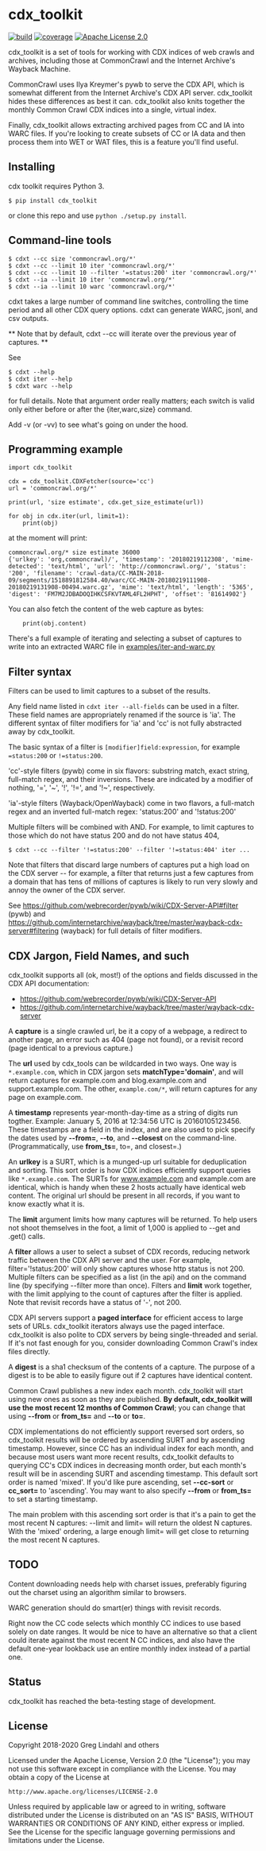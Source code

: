 # cdx_toolkit

[![build](https://github.com/cocrawler/cdx_toolkit/actions/workflows/ci.yaml/badge.svg)](https://github.com/cocrawler/cdx_toolkit/actions/workflows/ci.yaml) [![coverage](https://codecov.io/gh/cocrawler/cdx_toolkit/graph/badge.svg?token=M1YJB998LE)](https://codecov.io/gh/cocrawler/cdx_toolkit) [![Apache License 2.0](https://img.shields.io/github/license/cocrawler/cdx_toolkit.svg)](LICENSE)

cdx_toolkit is a set of tools for working with CDX indices of web
crawls and archives, including those at CommonCrawl and the Internet
Archive's Wayback Machine.

CommonCrawl uses Ilya Kreymer's pywb to serve the CDX API, which is
somewhat different from the Internet Archive's CDX API server. cdx_toolkit
hides these differences as best it can. cdx_toolkit also knits
together the monthly Common Crawl CDX indices into a single, virtual
index.

Finally, cdx_toolkit allows extracting archived pages from CC and IA
into WARC files.  If you're looking to create subsets of CC or IA data
and then process them into WET or WAT files, this is a feature you'll
find useful.

## Installing

cdx toolkit requires Python 3.

```
$ pip install cdx_toolkit
```

or clone this repo and use `python ./setup.py install`.

## Command-line tools

```
$ cdxt --cc size 'commoncrawl.org/*'
$ cdxt --cc --limit 10 iter 'commoncrawl.org/*'
$ cdxt --cc --limit 10 --filter '=status:200' iter 'commoncrawl.org/*'
$ cdxt --ia --limit 10 iter 'commoncrawl.org/*'
$ cdxt --ia --limit 10 warc 'commoncrawl.org/*'
```

cdxt takes a large number of command line switches, controlling
the time period and all other CDX query options. cdxt can generate
WARC, jsonl, and csv outputs.

** Note that by default, cdxt --cc will iterate over the previous
year of captures. **

See

```
$ cdxt --help
$ cdxt iter --help
$ cdxt warc --help
```

for full details. Note that argument order really matters; each switch
is valid only either before or after the {iter,warc,size} command.

Add -v (or -vv) to see what's going on under the hood.

## Programming example

```
import cdx_toolkit

cdx = cdx_toolkit.CDXFetcher(source='cc')
url = 'commoncrawl.org/*'

print(url, 'size estimate', cdx.get_size_estimate(url))

for obj in cdx.iter(url, limit=1):
    print(obj)
```

at the moment will print:

```
commoncrawl.org/* size estimate 36000
{'urlkey': 'org,commoncrawl)/', 'timestamp': '20180219112308', 'mime-detected': 'text/html', 'url': 'http://commoncrawl.org/', 'status': '200', 'filename': 'crawl-data/CC-MAIN-2018-09/segments/1518891812584.40/warc/CC-MAIN-20180219111908-20180219131908-00494.warc.gz', 'mime': 'text/html', 'length': '5365', 'digest': 'FM7M2JDBADOQIHKCSFKVTAML4FL2HPHT', 'offset': '81614902'}
```

You can also fetch the content of the web capture as bytes:

```
    print(obj.content)
```

There's a full example of iterating and selecting a subset of captures
to write into an extracted WARC file in [examples/iter-and-warc.py](examples/iter-and-warc.py)

## Filter syntax

Filters can be used to limit captures to a subset of the results.

Any field name listed in `cdxt iter --all-fields` can be used in a
filter.  These field names are appropriately renamed if the source is
'ia'.  The different syntax of filter modifiers for 'ia' and 'cc' is
not fully abstracted away by cdx_toolkit.

The basic syntax of a filter is `[modifier]field:expression`, for
example `=status:200` or `!=status:200`.

'cc'-style filters (pywb) come in six flavors: substring match, exact
string, full-match regex, and their inversions. These are indicated by
a modifier of nothing, '=', '\~', '!', '!=', and '!\~', respectively.

'ia'-style filters (Wayback/OpenWayback) come in two flavors, a full-match
regex and an inverted full-match regex: 'status:200' and '!status:200'

Multiple filters will be combined with AND. For example, to limit
captures to those which do not have status 200 and do not have status 404,

```
$ cdxt --cc --filter '!=status:200' --filter '!=status:404' iter ...
```

Note that filters that discard large numbers of captures put a high
load on the CDX server -- for example, a filter that returns just a
few captures from a domain that has tens of millions of captures is
likely to run very slowly and annoy the owner of the CDX server.

See https://github.com/webrecorder/pywb/wiki/CDX-Server-API#filter (pywb)
and https://github.com/internetarchive/wayback/tree/master/wayback-cdx-server#filtering (wayback)
for full details of filter modifiers.

## CDX Jargon, Field Names, and such

cdx_toolkit supports all (ok, most!) of the options and fields discussed
in the CDX API documentation:

* https://github.com/webrecorder/pywb/wiki/CDX-Server-API
* https://github.com/internetarchive/wayback/tree/master/wayback-cdx-server

A **capture** is a single crawled url, be it a copy of a webpage, a
redirect to another page, an error such as 404 (page not found), or a
revisit record (page identical to a previous capture.)

The **url** used by cdx_tools can be wildcarded in two ways. One way
is `*.example.com`, which in CDX jargon sets **matchType='domain'**,
and will return captures for example.com and blog.example.com and
support.example.com. The other, `example.com/*`, will return captures
for any page on example.com.

A **timestamp** represents year-month-day-time as a string of digits run togther.
Example: January 5, 2016 at 12:34:56 UTC is 20160105123456. These timestamps are
a field in the index, and are also used to pick specify the dates used
by **--from=**, **--to**, and **--closest** on the command-line. (Programmatically,
use **from_ts=**, to=, and closest=.)

An **urlkey** is a SURT, which is a munged-up url suitable for
deduplication and sorting. This sort order is how CDX indices
efficiently support queries like `*.example.com`. The SURTs for
www.example.com and example.com are identical, which is handy when
these 2 hosts actually have identical web content. The original url
should be present in all records, if you want to know exactly what it
is.

The **limit** argument limits how many captures will be returned.  To
help users not shoot themselves in the foot, a limit of 1,000 is
applied to --get and .get() calls.

A **filter** allows a user to select a subset of CDX records, reducing
network traffic between the CDX API server and the user. For example,
filter='!status:200' will only show captures whose http status is not
200. Multiple filters can be specified as a list (in the api) and on
the command line (by specifying --filter more than once). Filters and
**limit** work together, with the limit applying to the count of
captures after the filter is applied. Note that revisit records have a
status of '-', not 200.

CDX API servers support a **paged interface** for efficient access to
large sets of URLs. cdx_toolkit iterators always use the paged interface.
cdx_toolkit is also polite to CDX servers by being single-threaded and
serial. If it's not fast enough for you, consider downloading Common
Crawl's index files directly.

A **digest** is a sha1 checksum of the contents of a capture. The
purpose of a digest is to be able to easily figure out if 2 captures
have identical content.

Common Crawl publishes a new index each month. cdx_toolkit will start
using new ones as soon as they are published. **By default,
cdx_toolkit will use the most recent 12 months of Common Crawl**; you
can change that using **--from** or **from_ts=** and **--to** or
**to=**.

CDX implementations do not efficiently support reversed sort orders,
so cdx_toolkit results will be ordered by ascending SURT and by
ascending timestamp. However, since CC has an individual index for
each month, and because most users want more recent results,
cdx_toolkit defaults to querying CC's CDX indices in decreasing month
order, but each month's result will be in ascending SURT and ascending
timestamp. This default sort order is named 'mixed'. If you'd like
pure ascending, set **--cc-sort** or **cc_sort=** to 'ascending'. You
may want to also specify **--from** or **from_ts=** to set a starting
timestamp.

The main problem with this ascending sort order is that it's a pain to
get the most recent N captures: --limit and limit= will return the
oldest N captures. With the 'mixed' ordering, a large enough limit=
will get close to returning the most recent N captures.

## TODO

Content downloading needs help with charset issues, preferably
figuring out the charset using an algorithm similar to browsers.

WARC generation should do smart(er) things with revisit records.

Right now the CC code selects which monthly CC indices to use based
solely on date ranges. It would be nice to have an alternative so that
a client could iterate against the most recent N CC indices, and
also have the default one-year lookback use an entire monthly index
instead of a partial one.

## Status

cdx_toolkit has reached the beta-testing stage of development.

## License

Copyright 2018-2020 Greg Lindahl and others

Licensed under the Apache License, Version 2.0 (the "License");
you may not use this software except in compliance with the License.
You may obtain a copy of the License at

    http://www.apache.org/licenses/LICENSE-2.0

Unless required by applicable law or agreed to in writing, software
distributed under the License is distributed on an "AS IS" BASIS,
WITHOUT WARRANTIES OR CONDITIONS OF ANY KIND, either express or implied.
See the License for the specific language governing permissions and
limitations under the License.


